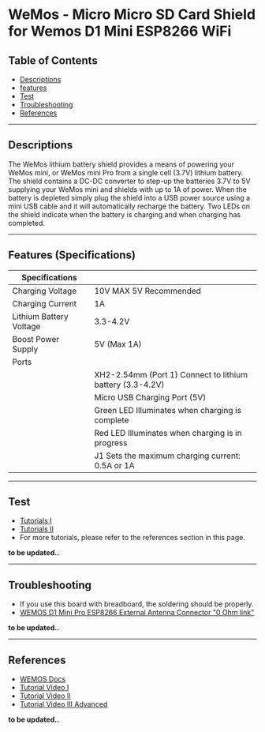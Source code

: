 # WeMos - Micro Micro SD Card Shield for Wemos D1 Mini ESP8266 WiFi

## Table of Contents

-   [Descriptions](#descriptions)
-   [features](#features)
-   [Test](#test-code)
-   [Troubleshooting](#troubleshooting)
-   [References](#references)

---

## Descriptions

The WeMos lithium battery shield provides a means of powering your WeMos mini, or WeMos mini Pro from a single cell (3.7V) lithium battery. The shield contains a DC-DC converter to step-up the batteries 3.7V to 5V supplying your WeMos mini and shields with up to 1A of power. When the battery is depleted simply plug the shield into a USB power source using a mini USB cable and it will automatically recharge the battery. Two LEDs on the shield indicate when the battery is charging and when charging has completed.

---

## Features (Specifications)

| Specifications          |                                                           |
| ----------------------- | --------------------------------------------------------- |
| Charging Voltage        | 10V MAX 5V Recommended                                    |
| Charging Current        | 1A                                                        |
| Lithium Battery Voltage | 3.3-4.2V                                                  |
| Boost Power Supply      | 5V (Max 1A)                                               |
| Ports                   |                                                           |
|                         | XH2-2.54mm (Port 1) Connect to lithium battery (3.3-4.2V) |
|                         | Micro USB Charging Port (5V)                              |
|                         | Green LED Illuminates when charging is complete           |
|                         | Red LED Illuminates when charging is in progress          |
|                         | J1 Sets the maximum charging current: 0.5A or 1A          |

---

## Test

-   [Tutorials I](https://bit.ly/3ccfnlv)
-   [Tutorials II](https://bit.ly/3cYZsGl)
-   For more tutorials, please refer to the references section in this page.

**to be updated..**

---

## Troubleshooting

-   If you use this board with breadboard, the soldering should be properly.
-   [WEMOS D1 Mini Pro ESP8266 External Antenna Connector "0 Ohm link"](https://www.youtube.com/watch?v=hcPk_Hp0fsk)

**to be updated..**

---

## References

-   [WEMOS Docs](http://www.wemos.cc/product/micro-sd-card-shield.html)
-   [Tutorial Video I](https://www.youtube.com/watch?v=nLs1JMPiKzc)
-   [Tutorial Video II](https://www.youtube.com/watch?v=z6Vgy1cY0XU)
-   [Tutorial Video III Advanced](https://youtu.be/aND0j2Y2IkM)

**to be updated..**
